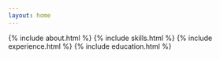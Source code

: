 ```yaml
---
layout: home
---
```


<div class="home">
  {% include about.html %}
  {% include skills.html %}
  {% include experience.html %}
  {% include education.html %}
</div>
